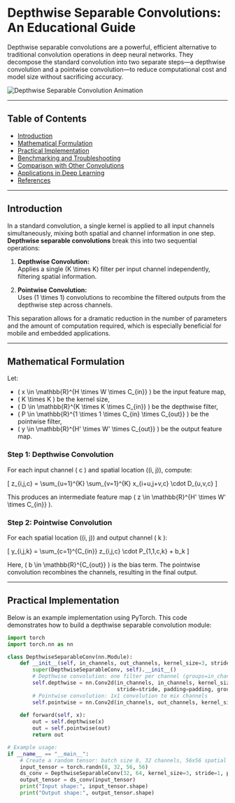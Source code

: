 # Depthwise Separable Convolutions: An Educational Guide

Depthwise separable convolutions are a powerful, efficient alternative to traditional convolution operations in deep neural networks. They decompose the standard convolution into two separate steps—a depthwise convolution and a pointwise convolution—to reduce computational cost and model size without sacrificing accuracy.

![Depthwise Separable Convolution Animation](https://github.com/ZaGrayWolf/Types_of_Convolutions/blob/main/Depthwise_Separable_Convolutions/depthwise-separable-convolution-animation-3x3-kernel.gif)

---

## Table of Contents

- [Introduction](#introduction)
- [Mathematical Formulation](#mathematical-formulation)
- [Practical Implementation](#practical-implementation)
- [Benchmarking and Troubleshooting](#benchmarking-and-troubleshooting)
- [Comparison with Other Convolutions](#comparison-with-other-convolutions)
- [Applications in Deep Learning](#applications-in-deep-learning)
- [References](#references)

---

## Introduction

In a standard convolution, a single kernel is applied to all input channels simultaneously, mixing both spatial and channel information in one step. **Depthwise separable convolutions** break this into two sequential operations:

1. **Depthwise Convolution:**  
   Applies a single \(K \times K\) filter per input channel independently, filtering spatial information.

2. **Pointwise Convolution:**  
   Uses \(1 \times 1\) convolutions to recombine the filtered outputs from the depthwise step across channels.

This separation allows for a dramatic reduction in the number of parameters and the amount of computation required, which is especially beneficial for mobile and embedded applications.

---

## Mathematical Formulation

Let:
- \( x \in \mathbb{R}^{H \times W \times C_{in}} \) be the input feature map,
- \( K \times K \) be the kernel size,
- \( D \in \mathbb{R}^{K \times K \times C_{in}} \) be the depthwise filter,
- \( P \in \mathbb{R}^{1 \times 1 \times C_{in} \times C_{out}} \) be the pointwise filter,
- \( y \in \mathbb{R}^{H' \times W' \times C_{out}} \) be the output feature map.

### Step 1: Depthwise Convolution

For each input channel \( c \) and spatial location \((i, j)\), compute:

\[
z_{i,j,c} = \sum_{u=1}^{K} \sum_{v=1}^{K} x_{i+u,j+v,c} \cdot D_{u,v,c}
\]

This produces an intermediate feature map \( z \in \mathbb{R}^{H' \times W' \times C_{in}} \).

### Step 2: Pointwise Convolution

For each spatial location \((i, j)\) and output channel \( k \):

\[
y_{i,j,k} = \sum_{c=1}^{C_{in}} z_{i,j,c} \cdot P_{1,1,c,k} + b_k
\]

Here, \( b \in \mathbb{R}^{C_{out}} \) is the bias term. The pointwise convolution recombines the channels, resulting in the final output.

---

## Practical Implementation

Below is an example implementation using PyTorch. This code demonstrates how to build a depthwise separable convolution module:

```python
import torch
import torch.nn as nn

class DepthwiseSeparableConv(nn.Module):
    def __init__(self, in_channels, out_channels, kernel_size=3, stride=1, padding=1):
        super(DepthwiseSeparableConv, self).__init__()
        # Depthwise convolution: one filter per channel (groups=in_channels)
        self.depthwise = nn.Conv2d(in_channels, in_channels, kernel_size=kernel_size,
                                   stride=stride, padding=padding, groups=in_channels, bias=False)
        # Pointwise convolution: 1x1 convolution to mix channels
        self.pointwise = nn.Conv2d(in_channels, out_channels, kernel_size=1, bias=True)
    
    def forward(self, x):
        out = self.depthwise(x)
        out = self.pointwise(out)
        return out

# Example usage:
if __name__ == "__main__":
    # Create a random tensor: batch size 8, 32 channels, 56x56 spatial dimensions
    input_tensor = torch.randn(8, 32, 56, 56)
    ds_conv = DepthwiseSeparableConv(32, 64, kernel_size=3, stride=1, padding=1)
    output_tensor = ds_conv(input_tensor)
    print("Input shape:", input_tensor.shape)
    print("Output shape:", output_tensor.shape)
